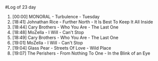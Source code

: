 #Log of 23 day

1. [00:00] MONORAL - Turbulence - Tuesday
1. [18:41] Johnathan Rice - Further North - It Is Best To Keep It All Inside
1. [18:44] Cary Brothers - Who You Are - The Last One
1. [18:48] MoZella - I Will - Can't Stop
1. [18:49] Cary Brothers - Who You Are - The Last One
1. [19:01] MoZella - I Will - Can't Stop
1. [19:04] Glass Pear - Streets Of Love - Wild Place
1. [19:07] The Perishers - From Nothing To One - In the Blink of an Eye
